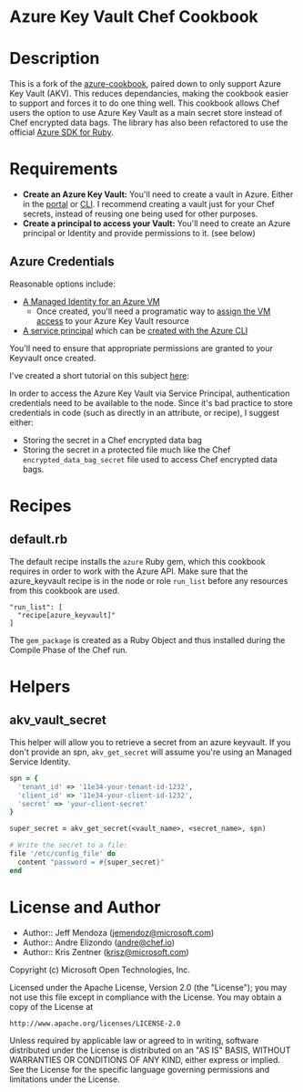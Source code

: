 # Azure Key Vault Chef Cookbook

# Description

This is a fork of the [azure-cookbook](https://github.com/chef-partners/azure-cookbook), paired down to only support Azure Key Vault (AKV). This reduces dependancies, making the cookbook easier to support and forces it to do one thing well. This cookbook allows Chef users the option to use Azure Key Vault as a main secret store instead of Chef encrypted data bags. The library has also been refactored to use the official [Azure SDK for Ruby](https://github.com/Azure/azure-sdk-for-ruby).

# Requirements

* **Create an Azure Key Vault:** You'll need to create a vault in Azure. Either in the [portal](https://docs.microsoft.com/en-us/azure/key-vault/quick-create-portal) or [CLI](https://docs.microsoft.com/en-us/azure/key-vault/key-vault-manage-with-cli2). I recommend creating a vault just for your Chef secrets, instead of reusing one being used for other purposes.
* **Create a principal to access your Vault:** You'll need to create an Azure principal or Identity 
 and provide permissions to it. (see below)

## Azure Credentials

 Reasonable options include:

* [A Managed Identity for an Azure VM](https://docs.microsoft.com/en-us/azure/active-directory/managed-identities-azure-resources/how-to-use-vm-token)
  * Once created, you'll need a programatic way to [assign the VM access](https://docs.microsoft.com/en-us/azure/active-directory/managed-identities-azure-resources/howto-assign-access-portal) to your Azure Key Vault resource
* [A service principal](https://docs.microsoft.com/en-us/azure/azure-resource-manager/resource-group-create-service-principal-portal) which can be [created with the Azure CLI](https://docs.microsoft.com/en-us/cli/azure/create-an-azure-service-principal-azure-cli?view=azure-cli-latest)

You'll need to ensure that appropriate permissions are granted to your Keyvault once created.

I've created a short tutorial on this subject [here](https://github.com/kriszentner/technotes/blob/master/Azure/create_keyvault_with_sp.md):


In order to access the Azure Key Vault via Service Principal, authentication credentials need
to be available to the node. Since it's bad practice to store credentials in code (such as directly in an attribute, or recipe), I suggest either:
* Storing the secret in a Chef encrypted data bag
* Storing the secret in a protected file much like the Chef `encrypted_data_bag_secret` file used to access Chef encrypted data bags.

# Recipes

## default.rb

The default recipe installs the `azure` Ruby gem, which this cookbook
requires in order to work with the Azure API. Make sure that the
azure_keyvault recipe is in the node or role `run_list` before any
resources from this cookbook are used.

    "run_list": [
      "recipe[azure_keyvault]"
    ]

The `gem_package` is created as a Ruby Object and thus installed
during the Compile Phase of the Chef run.


# Helpers

## akv_vault_secret

This helper will allow you to retrieve a secret from an azure keyvault. If you don't provide an spn, `akv_get_secret` will assume you're using an Managed Service Identity.

```ruby
spn = {
  'tenant_id' => '11e34-your-tenant-id-1232',
  'client_id' => '11e34-your-client-id-1232',
  'secret' => 'your-client-secret'
}

super_secret = akv_get_secret(<vault_name>, <secret_name>, spn)

# Write the secret to a file:
file '/etc/config_file' do
  content "password = #{super_secret}"
end
```



License and Author
==================

* Author:: Jeff Mendoza (<jemendoz@microsoft.com>)
* Author:: Andre Elizondo (<andre@chef.io>)
* Author:: Kris Zentner (<krisz@microsoft.com>)

Copyright (c) Microsoft Open Technologies, Inc.

Licensed under the Apache License, Version 2.0 (the "License");
you may not use this file except in compliance with the License.
You may obtain a copy of the License at

    http://www.apache.org/licenses/LICENSE-2.0

Unless required by applicable law or agreed to in writing, software
distributed under the License is distributed on an "AS IS" BASIS,
WITHOUT WARRANTIES OR CONDITIONS OF ANY KIND, either express or implied.
See the License for the specific language governing permissions and
limitations under the License.

